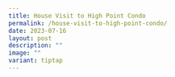 ```yaml
---
title: House Visit to High Point Condo
permalink: /house-visit-to-high-point-condo/
date: 2023-07-16
layout: post
description: ""
image: ""
variant: tiptap
---
```

